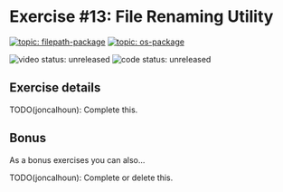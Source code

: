 # Exercise #13: File Renaming Utility

[![topic: filepath-package](https://img.shields.io/badge/topic-filepath%20package-green.svg?style=flat-square)](https://github.com/search?q=topic%3Afilepath-package+org%3Agophercises&type=Repositories)
[![topic: os-package](https://img.shields.io/badge/topic-os%20package-green.svg?style=flat-square)](https://github.com/search?q=topic%3Aos-package+org%3Agophercises&type=Repositories)

![video status: unreleased](https://img.shields.io/badge/video%20status-unreleased-red.svg?style=flat-square)
![code status: unreleased](https://img.shields.io/badge/code%20status-unreleased-red.svg?style=flat-square)

## Exercise details

TODO(joncalhoun): Complete this.

## Bonus

As a bonus exercises you can also...

TODO(joncalhoun): Complete or delete this.

